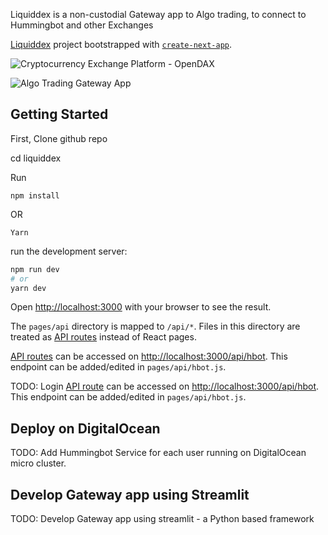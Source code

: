 Liquiddex is a non-custodial Gateway app to Algo trading, to connect to Hummingbot and other Exchanges 

[Liquiddex](http://www.liquiddex.io/) project bootstrapped with [`create-next-app`](https://github.com/vercel/next.js/tree/canary/packages/create-next-app).

![Cryptocurrency Exchange Platform - OpenDAX](https://github.com/openware/meta/raw/main/images/github_opendax.png)

![Algo Trading Gateway App](https://github.com/openware/meta/raw/main/images/github_opendax.png)

## Getting Started

First, Clone github repo

cd liquiddex

Run
```
npm install
```
OR
```
Yarn 
```

run the development server:

```bash
npm run dev
# or
yarn dev
```

Open [http://localhost:3000](http://localhost:3000) with your browser to see the result.

The `pages/api` directory is mapped to `/api/*`. Files in this directory are treated as [API routes](https://nextjs.org/docs/api-routes/introduction) instead of React pages.

[API routes](https://nextjs.org/docs/api-routes/introduction) can be accessed on [http://localhost:3000/api/hbot](http://localhost:3000/api/hbot). This endpoint can be added/edited in `pages/api/hbot.js`.

TODO: Login [API route](https://nextjs.org/docs/api-routes/introduction) can be accessed on [http://localhost:3000/api/hbot](http://localhost:3000/api/auth/email). This endpoint can be added/edited in `pages/api/hbot.js`.


## Deploy on DigitalOcean

TODO:
Add Hummingbot Service for each user running on DigitalOcean micro cluster. 

## Develop Gateway app using Streamlit
TODO:
Develop Gateway app using streamlit - a Python based framework 